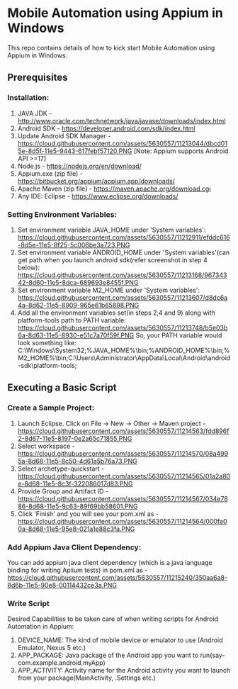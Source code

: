 # Mobile Automation using Appium in Windows
This repo contains details of how to kick start Mobile Automation using Appium in Windows.

## Prerequisites
### Installation:
1. JAVA JDK - http://www.oracle.com/technetwork/java/javase/downloads/index.html
2. Android SDK - https://developer.android.com/sdk/index.html
3. Update Android SDK Manager - https://cloud.githubusercontent.com/assets/5630557/11213044/dbcd015e-8d5f-11e5-9443-617febf57120.PNG [Note: Appium supports Android API >=17]
4. Node.js - https://nodejs.org/en/download/
5. Appium.exe (zip file) - https://bitbucket.org/appium/appium.app/downloads/
6. Apache Maven (zip file) - https://maven.apache.org/download.cgi
7. Any IDE: Eclipse - https://www.eclipse.org/downloads/

### Setting Environment Variables:
1. Set environment variable JAVA_HOME under 'System variables': https://cloud.githubusercontent.com/assets/5630557/11212911/efddc616-8d5e-11e5-8f25-5c006be3a723.PNG
2. Set environment variable ANDROID_HOME under 'System variables'(can get path when you launch android sdk(refer screenshot in step 4 below): https://cloud.githubusercontent.com/assets/5630557/11213168/96734342-8d60-11e5-8dca-689693e8455f.PNG
3. Set environment variable M2_HOME under 'System variables': https://cloud.githubusercontent.com/assets/5630557/11213607/d8dc6a4a-8d62-11e5-8909-965e61b65898.PNG
4. Add all the environment variables set(in steps 2,4 and 9) along with platform-tools path to PATH variable: https://cloud.githubusercontent.com/assets/5630557/11213748/b5e03b6a-8d63-11e5-8930-e51c7a70f59f.PNG
So, your PATH variable would look something like:
C:\Windows\System32;%JAVA_HOME%\bin;%ANDROID_HOME%\bin;%M2_HOME%\bin;C:\Users\Administrator\AppData\Local\Android\android-sdk\platform-tools;

## Executing a Basic Script 
### Create a Sample Project:
1. Launch Eclipse. Click on File -> New -> Other -> Maven project - https://cloud.githubusercontent.com/assets/5630557/11214563/fdd896f2-8d67-11e5-8197-0e2a65c71855.PNG
2. Select workspace - https://cloud.githubusercontent.com/assets/5630557/11214570/08a4995a-8d68-11e5-8c50-4d61a5b76a73.PNG
3. Select archetype-quickstart - https://cloud.githubusercontent.com/assets/5630557/11214565/01a2a80e-8d68-11e5-8c3f-322086017d83.PNG
4. Provide Group and Artifact ID - https://cloud.githubusercontent.com/assets/5630557/11214567/034e7886-8d68-11e5-9c63-89f69bb58601.PNG
5. Click 'Finish' and you will see your pom.xml as - https://cloud.githubusercontent.com/assets/5630557/11214564/000fa00a-8d68-11e5-95e8-021a1e88c3fa.PNG

### Add Appium Java Client Dependency:
You can add appium java client dependency (which is a java language binding for writing Apiium tests) in pom.xml as - https://cloud.githubusercontent.com/assets/5630557/11215240/350aa6a8-8d6b-11e5-90e8-00114432ce3a.PNG

### Write Script
Desired Capabilities to be taken care of when writing scripts for Android Automation in Appium:
1. DEVICE_NAME: The kind of mobile device or emulator to use (Android Emulator, Nexus 5 etc.)
2. APP_PACKAGE: Java package of the Android app you want to run(say- com.example.android.myApp)
3. APP_ACTIVITY: Activity name for the Android activity you want to launch from your package(MainActivity, .Settings etc.)



